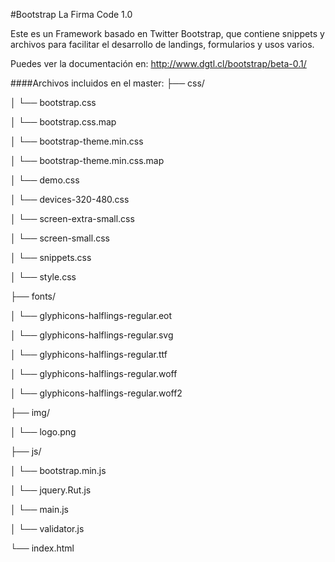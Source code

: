#Bootstrap La Firma Code 1.0

Este es un Framework basado en Twitter Bootstrap, que contiene snippets y archivos para facilitar el desarrollo de landings, formularios y usos varios.

Puedes ver la documentación en: http://www.dgtl.cl/bootstrap/beta-0.1/

####Archivos incluidos en el master:
├── css/

│   └── bootstrap.css

│   └── bootstrap.css.map

│   └── bootstrap-theme.min.css

│   └── bootstrap-theme.min.css.map

│   └── demo.css

│   └── devices-320-480.css

│   └── screen-extra-small.css

│   └── screen-small.css

│   └── snippets.css

│   └── style.css

├── fonts/

│   └── glyphicons-halflings-regular.eot

│   └── glyphicons-halflings-regular.svg

│   └── glyphicons-halflings-regular.ttf

│   └── glyphicons-halflings-regular.woff

│   └── glyphicons-halflings-regular.woff2

├── img/

│   └── logo.png

├── js/

│   └── bootstrap.min.js

│   └── jquery.Rut.js

│   └── main.js

│   └── validator.js

└── index.html
